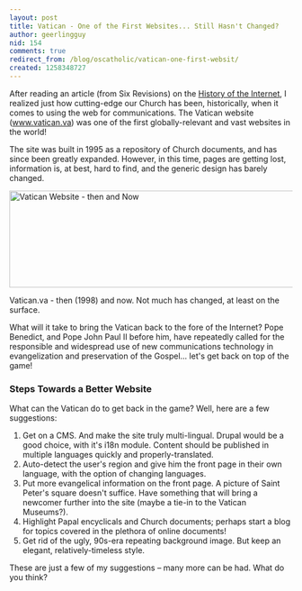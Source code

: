 ```yaml
---
layout: post
title: Vatican - One of the First Websites... Still Hasn't Changed?
author: geerlingguy
nid: 154
comments: true
redirect_from: /blog/oscatholic/vatican-one-first-websit/
created: 1258348727
---
```

<p>After reading an article (from Six Revisions) on the <a href="http://sixrevisions.com/resources/the-history-of-the-internet-in-a-nutshell/">History of the Internet</a>, I realized just how cutting-edge our Church has been, historically, when it comes to using the web for communications. The Vatican website (<a href="http://www.vatican.va/">www.vatican.va</a>) was one of the first globally-relevant and vast websites in the world!</p>
<p>The site was built in 1995 as a repository of Church documents, and has since been greatly expanded. However, in this time, pages are getting lost, information is, at best, hard to find, and the generic design has barely changed.</p>
<p class="rtecenter"><img alt="Vatican Website - then and Now" width="527" height="172" src="/sites/opensourcecatholic.com/files/user-uploads/oscatholic/then-and-now-vatican-website.jpg" /></p>
<p class="rtecenter">Vatican.va - then (1998) and now. Not much has changed, at least on the surface.</p>
<p>What will it take to bring the Vatican back to the fore of the Internet? Pope Benedict, and Pope John Paul II before him, have repeatedly called for the responsible and widespread use of new communications technology in evangelization and preservation of the Gospel... let's get back on top of the game!</p>
<h3>Steps Towards a Better Website</h3>
<p>What can the Vatican do to get back in the game? Well, here are a few suggestions:</p>
<ol>
    <li>Get on a CMS. And make the site truly multi-lingual. Drupal would be a good choice, with it's i18n module. Content should be published in multiple languages quickly and properly-translated.</li>
    <li>Auto-detect the user's region and give him the front page in their own language, with the option of changing languages.</li>
    <li>Put more evangelical information on the front page. A picture of Saint Peter's square doesn't suffice. Have something that will bring a newcomer further into the site (maybe a tie-in to the Vatican Museums?).</li>
    <li>Highlight Papal encyclicals and Church documents; perhaps start a blog for topics covered in the plethora of online documents!</li>
    <li>Get rid of the ugly, 90s-era repeating background image. But keep an elegant, relatively-timeless style.</li>
</ol>
<p>These are just a few of my suggestions &ndash; many more can be had. What do you think?</p>
